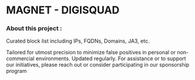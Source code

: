 # MAGNET - DIGISQUAD

### About this project : 

Curated block list including IPs, FQDNs, Domains, JA3, etc. 

Tailored for utmost precision to minimize false positives in personal or non-commercial environments. Updated regularly.
For assistance or to support our initiatives, please reach out or consider participating in our sponsorship program

